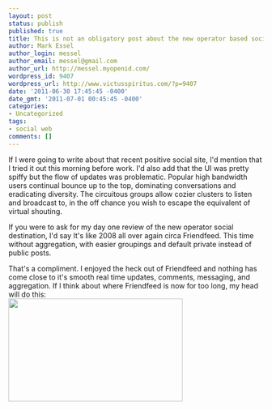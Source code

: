 ```yaml
---
layout: post
status: publish
published: true
title: This is not an obligatory post about the new operator based social web destination
author: Mark Essel
author_login: messel
author_email: messel@gmail.com
author_url: http://messel.myopenid.com/
wordpress_id: 9407
wordpress_url: http://www.victusspiritus.com/?p=9407
date: '2011-06-30 17:45:45 -0400'
date_gmt: '2011-07-01 00:45:45 -0400'
categories:
- Uncategorized
tags:
- social web
comments: []
---
```

<p>If I were going to write about that recent positive social site, I'd mention that I tried it out this morning before work. I'd also add that the UI was pretty spiffy but the flow of updates was problematic. Popular high bandwidth users continual bounce up to the top, dominating conversations and eradicating diversity. The circuitous groups allow cozier clusters to listen and broadcast to, in the off chance you wish to escape the equivalent of virtual shouting.</p>
<p>If you were to ask for my day one review of the new operator social destination, I'd say It's like 2008 all over again circa Friendfeed. This time without aggregation, with easier groupings and default private instead of public posts. </p>
<p>That's a compliment. I enjoyed the heck out of Friendfeed and nothing has come close to it's smooth real time updates, comments, messaging, and aggregation. If I think about where Friendfeed is now for too long, my head will do this:<br />
<a href="{{ site.url }}/assets/2011/06/scanners_exploding_head.gif"><img src="{{ site.url }}/assets/2011/06/scanners_exploding_head.gif" alt="" title="scanners_exploding_head" width="344" height="203" class="aligncenter size-full wp-image-9409" /></a></p>
